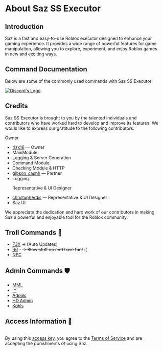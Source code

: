  <div class="container">
        <h1>About Saz SS Executor</h1>
        <div class="section">
            <h2>Introduction</h2>
            <p>Saz is a fast and easy-to-use Roblox executor designed to enhance your gaming experience. It provides a wide range of powerful features for game manipulation, allowing you to explore, experiment, and enjoy Roblox games in new and exciting ways.</p>
        </div>
        <div class="section">
            <h2>Command Documentation</h2>
            <p>Below are some of the commonly used commands with Saz SS Executor:</p>
                 </div>
        <div class="button-container">
            <a class="button" href="https://discord.gg/zvH3HsVYHf" target="_blank">
                <img src="https://media.discordapp.net/attachments/338403017894395905/668536741942263808/Discord-Logo-Color.png" alt="Discord's Logo" style="vertical-align: middle;">
            </a>
        </div>
    </div>
    <div class="section">
    <h2>Credits</h2>
    <p>Saz SS Executor is brought to you by the talented individuals and contributors who have worked hard to develop and improve its features. We would like to express our gratitude to the following contributors:</p>
            <p>Owner</p>
    <ul>
        <li>
            <a href="https://www.roblox.com/users/1396665251/profile" target="_blank">4zx16</a> — Owner
            <li>MainModule</li>
            <li>Logging & Server Generation</li>
            <li>Command Module</li>
            <li>Checking Module & HTTP</li>
        </li>
        <li>
            <a href="https://www.roblox.com/users/1324572829/profile" target="_blank">gibson_cashh</a> — Partner
            <li>Logging</li>
        </li>
        <p>Representative & UI Designer</p>
        <li>
            <a href="https://www.roblox.com/users/62857002/profile" target="_blank">christopherdis</a> — Representative & UI Designer
            <li>Saz UI</li>
        </li>
        <!-- Add more contributors as needed -->
    </ul>
    <p>We appreciate the dedication and hard work of our contributors in making Saz a powerful and enjoyable tool for the Roblox community.</p>
</div>
        <div class="section">
            <h2>Troll Commands 🤪</h2>
            <ul>
                <li><a href = "https://github.com/F3XTeam/RBX-Building-Tools" target="_blank">F3X</a> <span> → (Auto Updates)</span></li>
                <li><a href = "https://roblox.fandom.com/wiki/R6" target="_blank">R6</a> - <del> → Blow stuff up and have fun!</del> <span>:(</span></li>
                <li><a href = "https://create.roblox.com/docs/characters" target="_blank">NPC</a></li>
            </ul>
        </div>
        <div class="section">
            <h2>Admin Commands 🛡️</h2>
            <ul>
                <li><a href="https://www.youtube.com/watch?v=uP-Q_4QyTaU&pp=ygUTbW1sICByb2Jsb3ggZXhwbG9pdA%3D%3D" target="_blank">MML</a></li>
                <li><a href="https://github.com/EdgeIY/infiniteyield" target="_blank">IY</a></li>
                <li><a href="https://www.youtube.com/watch?v=GFiiWdQts7s&pp=ygUkcmFua2luZyByb2Jsb3ggYWRtaW4gIHjvYmxveCBleHBsb2l0" <li> <a href = "https://github.com/Epix-Incorporated/Adonis/wiki" target="_blank">Adonis</a></li>
                 <li><a href = "https://github.com/1ForeverHD/HDAdminV2" target="_blank">HD Admin</a></li>
                 <li><a href = "https://kohls-admin-house.fandom.com/wiki/Admin_Commands" target="_blank">Kohls</a></li>
            </ul>
        </div>
        <div class="section">
            <h2>Access Information 🧾</h2>
            <p><br>By using this <a href = "https://blood-gang-inc.github.io/sa-zserverside/" target="_blank">access key</a>, you agree to the <a href = "https://discord.gg/zvH3HsVYHf" target="_blank"> Terms of Service</a> and are accepting the punishments of using Saz.</p>
